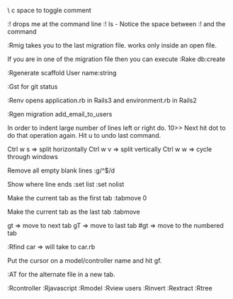 \ c space to toggle comment

:! drops me at the command line
:! ls - Notice the space between :! and the command

:Rmig takes you to the last migration file. works only inside an open file.

If you are in one of the migration file then you can execute
:Rake db:create

:Rgenerate scaffold User name:string

:Gst for git status

:Renv opens application.rb in Rails3 and environment.rb in Rails2

:Rgen migration add_email_to_users

In order to indent large number of lines left or right do. 10>> Next hit dot to do that operation again. Hit u to undo last command.

Ctrl w s => split horizontally
Ctrl w v => split vertically
Ctrl w w => cycle through windows

Remove all empty blank lines
:g/^$/d

Show where line ends
:set list
:set nolist

Make the current tab as the first tab
:tabmove 0

Make the current tab as the last tab
:tabmove

gt => move to next tab
gT => move to last tab
#gt => move to the numbered tab

:Rfind car => will take to car.rb

Put the cursor on a model/controller name and hit gf.

:AT for the alternate file in a new tab.


:Rcontroller
:Rjavascript
:Rmodel
:Rview users
:Rinvert
:Rextract
:Rtree
